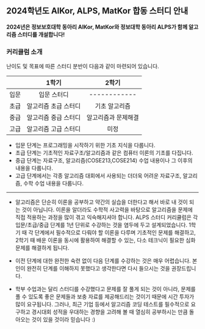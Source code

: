 ## 2024학년도 AlKor, ALPS, MatKor 합동 스터디 안내

 **2024년은 정보보호대학 동아리 AlKor, MatKor와 정보대학 동아리 ALPS가 함께 알고리즘 스터디를 개설합니다!** 

### 커리큘럼 소개

난이도 및 목표에 따른 스터디 분반이 다음과 같이 마련되어 있습니다. 

|    |     1학기     |         2학기          |
|:--:|:-----------:|:--------------------:|
| 입문 |   입문 스터디   |     ------------      |
| 초급 | 알고리즘 초급 스터디 | 기초 알고리즘 |
| 중급 | 알고리즘 중급 스터디 | 알고리즘과 문제해결 |
| 고급 | 알고리즘 고급 스터디 | 미정 |

* 입문 단계는 프로그래밍을 시작하기 위한 기초 지식을 다룹니다.
* 초급 단계는 기초적인 자료구조/알고리즘과 같은 컴퓨터 이론의 기초를 다집니다.  
* 중급 단계는 자료구조, 알고리즘(COSE213,COSE214) 수업 내용이나 그 이후의 내용을 다룹니다. 
* 고급 단계에서는 각종 알고리즘 대회에서 사용되는 더더욱 어려운 자료구조, 알고리즘, 수학 수업 내용을 다룹니다.
---
* 알고리즘은 단순히 이론을 공부하고 약간의 실습을 더한다고 해서 바로 내 것이 되는 것이 아닙니다. 이론을 알더라도 수학적 사고력을 바탕으로 알고리즘을 문제에 직접 적용하는 과정을 많이 겪고 익숙해지셔야 합니다. ALPS 스터디 커리큘럼은 각 입문/초급/중급 단계를 1년 단위로 수강하는 것을 염두에 두고 설계되었습니다. 1학기 때 각 단계에서 필수적으로 다뤄야 할 이론을 다루며 기초적인 문제를 해결하고, 2학기 때 배운 이론을 동시에 활용하여 해결할 수 있는, 다소 테크닉이 필요한 심화 문제를 해결하게 됩니다.
* 이전 단계에 대한 완전한 숙련 없이 다음 단계를 수강하는 것은 매우 어렵습니다. 본인이 완전히 단계를 이해하지 못했다고 생각한다면 다시 들으시는 것을 권장드립니다.

* 학부 수업과는 달리 스터디를 수강했다고 문제를 잘 풀게 되는 것이 아니라, 문제를 풀 수 있도록 좋은 문제들과 보충 자료를 제공해드리는 것이기 때문에 시간 투자가 많이 요구됩니다. 그러나, 최근 기업 등에서 알고리즘 코딩 테스트를 필수적으로 요구하고 경시대회 성적을 우대하는 경향을 고려해 볼 때 열심히 공부하시는 만큼 돌아오는 것이 있을 것이라 믿습니다 :)
